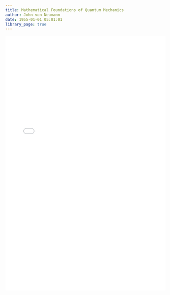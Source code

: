 ```yaml
---
title: Mathematical Foundations of Quantum Mechanics
author: John von Neumann
date: 1955-01-01 05:01:01
library_page: true
---
```


<div>
	<iframe src="/PDFjs/web/viewer.html?file=../../pages/science-and-technology/Physics/Mathematical-Foundations-of-Quantum-Mechanics/Mathematical Foundations of Quantum Mechanics -- Neumann, J_ von_ -- 1955 -- Princeton University Press.pdf" width="100%" height="800px" frameborder="0"></iframe>
</div>
